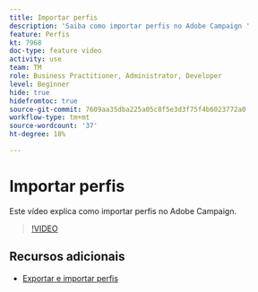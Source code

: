 ```yaml
---
title: Importar perfis
description: 'Saiba como importar perfis no Adobe Campaign '
feature: Perfis
kt: 7968
doc-type: feature video
activity: use
team: TM
role: Business Practitioner, Administrator, Developer
level: Beginner
hide: true
hidefromtoc: true
source-git-commit: 7609aa35dba225a05c8f5e3d3f75f4b6023772a0
workflow-type: tm+mt
source-wordcount: '37'
ht-degree: 18%

---
```



# Importar perfis

Este vídeo explica como importar perfis no Adobe Campaign.

>[!VIDEO](https://video.tv.adobe.com/v/25608?quality=12)

## Recursos adicionais

- [Exportar e importar perfis](https://experienceleague.adobe.com/docs/campaign-classic/using/getting-started/profile-management/exporting-and-importing-profiles.html)

